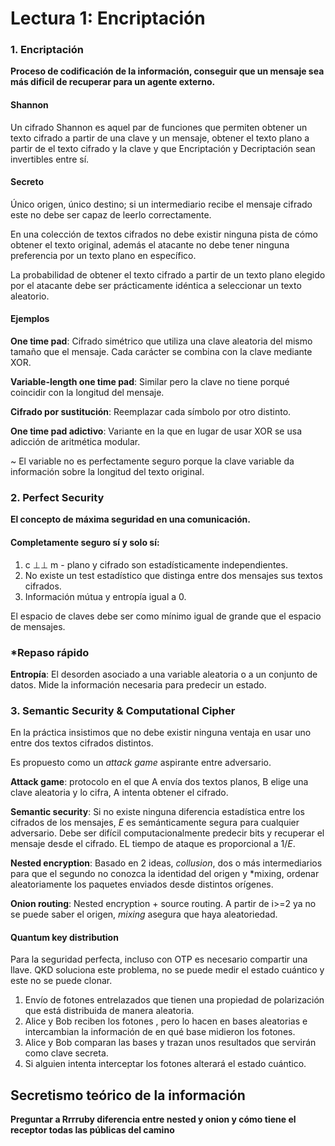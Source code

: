 # Lectura 1: Encriptación

### 1. Encriptación

**Proceso de codificación de la información, conseguir que un mensaje sea más dificil de recuperar para un agente externo.**

#### **Shannon**

Un cifrado Shannon es aquel par de funciones que permiten obtener un texto cifrado a partir de una clave y un mensaje, obtener el texto plano a partir de el texto cifrado y la clave y que Encriptación y Decriptación sean invertibles entre sí.

#### **Secreto**

Único origen, único destino; si un intermediario recibe el mensaje cifrado este no debe ser capaz de leerlo correctamente.

En una colección de textos cifrados no debe existir ninguna pista de cómo obtener el texto original, además el atacante no debe tener ninguna preferencia por un texto plano en específico.

La probabilidad de obtener el texto cifrado a partir de un texto plano elegido por el atacante debe ser prácticamente idéntica a seleccionar un texto aleatorio.

#### Ejemplos

**One time pad**: Cifrado simétrico que utiliza una clave aleatoria del mismo tamaño que el mensaje. Cada carácter se combina con la clave mediante XOR.

**Variable-length one time pad**: Similar pero la clave no tiene porqué coincidir con la longitud del mensaje.

**Cifrado por sustitución**: Reemplazar cada símbolo por otro distinto.

**One time pad adictivo**: Variante en la que en lugar de usar XOR se usa adicción de aritmética modular.

~ El variable no es perfectamente seguro porque la clave variable da información sobre la longitud del texto original.

### 2. Perfect Security

**El concepto de máxima seguridad en una comunicación.**

#### Completamente seguro sí y solo sí:

1. c ⊥⊥ m - plano y cifrado son estadísticamente independientes.
2. No existe un test estadístico que distinga entre dos mensajes sus textos cifrados.
3. Información mútua y entropía igual a 0.

El espacio de claves debe ser como mínimo igual de grande que el espacio de mensajes.

### *Repaso rápido

**Entropía**: El desorden asociado a una variable aleatoria o a un conjunto de datos. Mide la información necesaria para predecir un estado.

### 3. Semantic Security & Computational Cipher

En la práctica insistimos que no debe existir ninguna ventaja en usar uno entre dos textos cifrados distintos.

Es propuesto como un *attack game* aspirante entre adversario.

**Attack game**: protocolo en el que A envía dos textos planos, B elige una clave aleatoria y lo cifra, A intenta obtener el cifrado.

**Semantic security**: Si no existe ninguna diferencia estadística entre los cifrados de los mensajes, *E* es semánticamente segura para cualquier adversario. Debe ser difícil computacionalmente predecir bits y recuperar el mensaje desde el cifrado. EL tiempo de ataque es proporcional a 1/*E*.

**Nested encryption**: Basado en 2 ideas, *collusion*, dos o más intermediarios para que el segundo no conozca la identidad del origen y *mixing, ordenar aleatoriamente los paquetes enviados desde distintos orígenes.

**Onion routing**: Nested encryption + source routing. A partir de i>=2 ya no se puede saber el origen, *mixing* asegura que haya aleatoriedad. 

#### Quantum key distribution

Para la seguridad perfecta, incluso con OTP es necesario compartir una llave. QKD soluciona este problema, no se puede medir el estado cuántico y este no se puede clonar.

1. Envío de fotones entrelazados que tienen una propiedad de polarización que está distribuida de manera aleatoria.
2. Alice y Bob reciben los fotones , pero lo hacen en bases aleatorias e intercambian la información de en qué base midieron los fotones.
3. Alice y Bob comparan las bases y trazan unos resultados que servirán como clave secreta.
4. Si alguien intenta interceptar los fotones alterará el estado cuántico.

## Secretismo teórico de la información

**Preguntar a Rrrruby diferencia entre nested y onion y cómo tiene el receptor todas las públicas del camino**